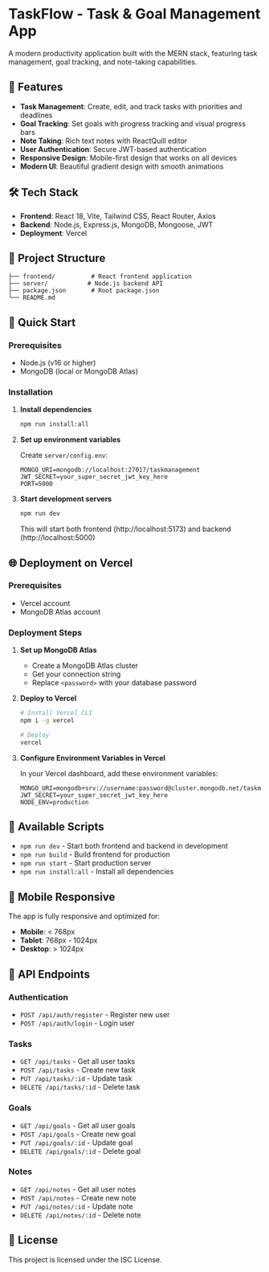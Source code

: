 # TaskFlow - Task & Goal Management App

A modern productivity application built with the MERN stack, featuring task management, goal tracking, and note-taking capabilities.

## 🚀 Features

- **Task Management**: Create, edit, and track tasks with priorities and deadlines
- **Goal Tracking**: Set goals with progress tracking and visual progress bars
- **Note Taking**: Rich text notes with ReactQuill editor
- **User Authentication**: Secure JWT-based authentication
- **Responsive Design**: Mobile-first design that works on all devices
- **Modern UI**: Beautiful gradient design with smooth animations

## 🛠 Tech Stack

- **Frontend**: React 18, Vite, Tailwind CSS, React Router, Axios
- **Backend**: Node.js, Express.js, MongoDB, Mongoose, JWT
- **Deployment**: Vercel

## 📁 Project Structure

```
├── frontend/          # React frontend application
├── server/           # Node.js backend API
├── package.json       # Root package.json
└── README.md
```

## 🚀 Quick Start

### Prerequisites
- Node.js (v16 or higher)
- MongoDB (local or MongoDB Atlas)

### Installation

1. **Install dependencies**
   ```bash
   npm run install:all
   ```

2. **Set up environment variables**
   
   Create `server/config.env`:
   ```env
   MONGO_URI=mongodb://localhost:27017/taskmanagement
   JWT_SECRET=your_super_secret_jwt_key_here
   PORT=5000
   ```

3. **Start development servers**
   ```bash
   npm run dev
   ```

   This will start both frontend (http://localhost:5173) and backend (http://localhost:5000)

## 🌐 Deployment on Vercel

### Prerequisites
- Vercel account
- MongoDB Atlas account

### Deployment Steps

1. **Set up MongoDB Atlas**
   - Create a MongoDB Atlas cluster
   - Get your connection string
   - Replace `<password>` with your database password

2. **Deploy to Vercel**
   ```bash
   # Install Vercel CLI
   npm i -g vercel
   
   # Deploy
   vercel
   ```

3. **Configure Environment Variables in Vercel**
   
   In your Vercel dashboard, add these environment variables:
   ```
   MONGO_URI=mongodb+srv://username:password@cluster.mongodb.net/taskmanagement
   JWT_SECRET=your_super_secret_jwt_key_here
   NODE_ENV=production
   ```

## 🔧 Available Scripts

- `npm run dev` - Start both frontend and backend in development
- `npm run build` - Build frontend for production
- `npm run start` - Start production server
- `npm run install:all` - Install all dependencies

## 📱 Mobile Responsive

The app is fully responsive and optimized for:
- **Mobile**: < 768px
- **Tablet**: 768px - 1024px  
- **Desktop**: > 1024px

## 🔐 API Endpoints

### Authentication
- `POST /api/auth/register` - Register new user
- `POST /api/auth/login` - Login user

### Tasks
- `GET /api/tasks` - Get all user tasks
- `POST /api/tasks` - Create new task
- `PUT /api/tasks/:id` - Update task
- `DELETE /api/tasks/:id` - Delete task

### Goals
- `GET /api/goals` - Get all user goals
- `POST /api/goals` - Create new goal
- `PUT /api/goals/:id` - Update goal
- `DELETE /api/goals/:id` - Delete goal

### Notes
- `GET /api/notes` - Get all user notes
- `POST /api/notes` - Create new note
- `PUT /api/notes/:id` - Update note
- `DELETE /api/notes/:id` - Delete note

## 📄 License

This project is licensed under the ISC License.
